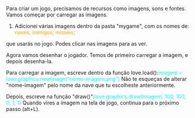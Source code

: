 
Para criar um jogo, precisamos de recursos como imagens, sons e fontes.
Vamos começar por carregar as imagens.

1. Adicionei várias imagens dentro da pasta "mygame", com os nomes de:
   <span style="color:orange">naves;
inimigos;
mísseis;
</span>

que usarás no jogo.
Podes clicar nas imagens para as ver.


Agora vamos desenhar o jogador.
Temos de primeiro carregar a imagem, e depois desenha-la.

Para carregar a imagem, escreve dentro da função love.load():<span style="color:cyan">imagem = love.graphics.newImage("nome-imagem.png")</span>
Não te esqueças de alterar "nome-imagem" pelo nome da nave que tu escolheste anteriormente.

Depois, escreve na função "draw()":<span style="color:cyan">love.graphics.draw(imagem, 100, 100, 0, 1, 1)</span>
Quando vires a imagem na tela de jogo, continua para o próximo passo (alt+L).


